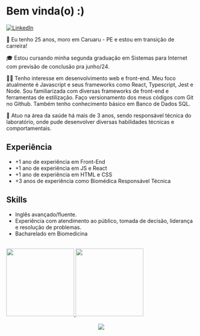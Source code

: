 # Bem vinda(o)  :)
 
[![LinkedIn](https://img.shields.io/badge/LinkedIn-0077B5?style=for-the-badge&logo=linkedin&logoColor=white)](https://www.linkedin.com/in/mylenaverspeelt/) 
 
👩 Eu tenho 25 anos, moro em Caruaru - PE e estou em transição de carreira!
     
🎓 Estou cursando minha segunda graduação em Sistemas para Internet com previsão de conclusão pra junho/24.
     
👩‍💻 Tenho interesse em desenvolvimento web e front-end. Meu foco atualmente é Javascript e seus frameworks como React, Typescript, Jest e Node. Sou familiarizada com diversas frameworks de front-end e ferramentas de estilização. Faço versionamento dos meus códigos com Git no Github. Também tenho conhecimento básico em Banco de Dados SQL.

🔬 Atuo na área da saúde há mais de 3 anos, sendo responsável técnica do laboratório, onde pude desenvolver diversas habilidades técnicas e comportamentais. 

## Experiência

- +1 ano de experiência em Front-End
- +1 ano de experiência em JS e React
- +1 ano de experiência em HTML e CSS
- +3 anos de experiência como Biomédica Responsável Técnica

## Skills

- Inglês avançado/fluente.
- Experiência com atendimento ao público, tomada de decisão, liderança e resolução de problemas.
- Bacharelado em Biomedicina 

<br/>
<div display="flex"> 
  <a href="https://github.com/mylenaverspeelt">
  <img height="180em" src="https://github-readme-stats.vercel.app/api?username=mylenaverspeelt&show_icons=true&theme=ligth&include_all_commits=true&count_private=true"/>
  <img height="180em" src="https://github-readme-stats.vercel.app/api/top-langs/?username=mylenaverspeelt&layout=compact&langs_count=7&theme=ligth"/>
</div>
 <br/>
 <div align="center"> 
  <img src="https://media2.giphy.com/media/HdBiTRPxTMnvi/giphy.gif?cid=790b7611ec26878ff072cc1bcf98badb5797a4f3ab5f5f73&rid=giphy.gif&ct=g"/>
</div>
 

